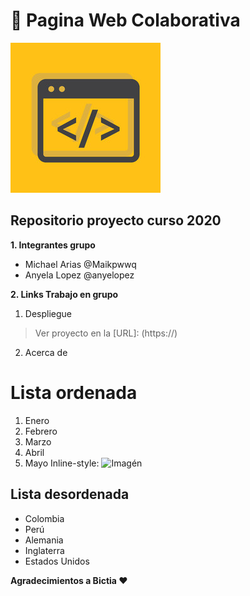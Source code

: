 #  🚀 Pagina Web Colaborativa 

![Project](Imagenes/Code.jpg "I love Code")
## Repositorio proyecto curso 2020 

__1.  Integrantes grupo__
+ Michael Arias @Maikpwwq
+ Anyela Lopez  @anyelopez

__2.  Links Trabajo en grupo__
   1. Despliegue
  >Ver proyecto en la [URL]: (https://)
   2. Acerca de

# Lista ordenada
1. Enero
2. Febrero
3. Marzo
4. Abril
5. Mayo
Inline-style: 
![Imagén](https://definicion.mx/wp-content/uploads/2014/05/flor-350x350.jpg)
## Lista desordenada
- Colombia
- Perú
- Alemania
- Inglaterra 
- Estados Unidos 

**Agradecimientos a Bictia ❤️**